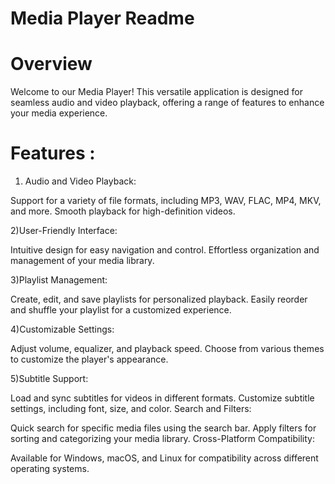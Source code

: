 
# Media Player Readme

# Overview

Welcome to our Media Player! This versatile application is designed for seamless audio and video playback, offering a range of features to enhance your media experience.

# Features :

1) Audio and Video Playback:

Support for a variety of file formats, including MP3, WAV, FLAC, MP4, MKV, and more.
Smooth playback for high-definition videos.

2)User-Friendly Interface:

Intuitive design for easy navigation and control.
Effortless organization and management of your media library.

3)Playlist Management:

Create, edit, and save playlists for personalized playback.
Easily reorder and shuffle your playlist for a customized experience.

4)Customizable Settings:

Adjust volume, equalizer, and playback speed.
Choose from various themes to customize the player's appearance.

5)Subtitle Support:

Load and sync subtitles for videos in different formats.
Customize subtitle settings, including font, size, and color.
Search and Filters:

Quick search for specific media files using the search bar.
Apply filters for sorting and categorizing your media library.
Cross-Platform Compatibility:

Available for Windows, macOS, and Linux for compatibility across different operating systems.
